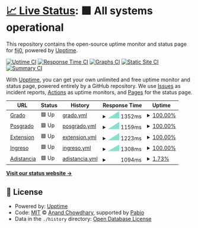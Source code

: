 # [📈 Live Status](https://fij0.github.io/up-moodlefce): <!--live status--> **🟩 All systems operational**

This repository contains the open-source uptime monitor and status page for [fij0](https://fij0.github.io/up-moodlefce), powered by [Upptime](https://github.com/upptime/upptime).

[![Uptime CI](https://github.com/fij0/up-moodlefce/workflows/Uptime%20CI/badge.svg)](https://github.com/fij0/up-moodlefce/actions?query=workflow%3A%22Uptime+CI%22)
[![Response Time CI](https://github.com/fij0/up-moodlefce/workflows/Response%20Time%20CI/badge.svg)](https://github.com/fij0/up-moodlefce/actions?query=workflow%3A%22Response+Time+CI%22)
[![Graphs CI](https://github.com/fij0/up-moodlefce/workflows/Graphs%20CI/badge.svg)](https://github.com/fij0/up-moodlefce/actions?query=workflow%3A%22Graphs+CI%22)
[![Static Site CI](https://github.com/fij0/up-moodlefce/workflows/Static%20Site%20CI/badge.svg)](https://github.com/fij0/up-moodlefce/actions?query=workflow%3A%22Static+Site+CI%22)
[![Summary CI](https://github.com/fij0/up-moodlefce/workflows/Summary%20CI/badge.svg)](https://github.com/fij0/up-moodlefce/actions?query=workflow%3A%22Summary+CI%22)

With [Upptime](https://upptime.js.org), you can get your own unlimited and free uptime monitor and status page, powered entirely by a GitHub repository. We use [Issues](https://github.com/fij0/up-moodlefce/issues) as incident reports, [Actions](https://github.com/fij0/up-moodlefce/actions) as uptime monitors, and [Pages](https://fij0.github.io/up-moodlefce) for the status page.

<!--start: status pages-->
<!-- This summary is generated by Upptime (https://github.com/upptime/upptime) -->
<!-- Do not edit this manually, your changes will be overwritten -->
<!-- prettier-ignore -->
| URL | Status | History | Response Time | Uptime |
| --- | ------ | ------- | ------------- | ------ |
| <img alt="" src="https://icons.duckduckgo.com/ip3/moodle.fce.uncu.edu.ar.ico" height="13"> [Grado](https://moodle.fce.uncu.edu.ar) | 🟩 Up | [grado.yml](https://github.com/fij0/up-moodlefce/commits/HEAD/history/grado.yml) | <details><summary><img alt="Response time graph" src="./graphs/grado/response-time-week.png" height="20"> 1352ms</summary><br><a href="https://fij0.github.io/up-moodlefce/history/grado"><img alt="Response time 1352" src="https://img.shields.io/endpoint?url=https%3A%2F%2Fraw.githubusercontent.com%2Ffij0%2Fup-moodlefce%2FHEAD%2Fapi%2Fgrado%2Fresponse-time.json"></a><br><a href="https://fij0.github.io/up-moodlefce/history/grado"><img alt="24-hour response time 1352" src="https://img.shields.io/endpoint?url=https%3A%2F%2Fraw.githubusercontent.com%2Ffij0%2Fup-moodlefce%2FHEAD%2Fapi%2Fgrado%2Fresponse-time-day.json"></a><br><a href="https://fij0.github.io/up-moodlefce/history/grado"><img alt="7-day response time 1352" src="https://img.shields.io/endpoint?url=https%3A%2F%2Fraw.githubusercontent.com%2Ffij0%2Fup-moodlefce%2FHEAD%2Fapi%2Fgrado%2Fresponse-time-week.json"></a><br><a href="https://fij0.github.io/up-moodlefce/history/grado"><img alt="30-day response time 1352" src="https://img.shields.io/endpoint?url=https%3A%2F%2Fraw.githubusercontent.com%2Ffij0%2Fup-moodlefce%2FHEAD%2Fapi%2Fgrado%2Fresponse-time-month.json"></a><br><a href="https://fij0.github.io/up-moodlefce/history/grado"><img alt="1-year response time 1352" src="https://img.shields.io/endpoint?url=https%3A%2F%2Fraw.githubusercontent.com%2Ffij0%2Fup-moodlefce%2FHEAD%2Fapi%2Fgrado%2Fresponse-time-year.json"></a></details> | <details><summary><a href="https://fij0.github.io/up-moodlefce/history/grado">100.00%</a></summary><a href="https://fij0.github.io/up-moodlefce/history/grado"><img alt="All-time uptime 100.00%" src="https://img.shields.io/endpoint?url=https%3A%2F%2Fraw.githubusercontent.com%2Ffij0%2Fup-moodlefce%2FHEAD%2Fapi%2Fgrado%2Fuptime.json"></a><br><a href="https://fij0.github.io/up-moodlefce/history/grado"><img alt="24-hour uptime 100.00%" src="https://img.shields.io/endpoint?url=https%3A%2F%2Fraw.githubusercontent.com%2Ffij0%2Fup-moodlefce%2FHEAD%2Fapi%2Fgrado%2Fuptime-day.json"></a><br><a href="https://fij0.github.io/up-moodlefce/history/grado"><img alt="7-day uptime 100.00%" src="https://img.shields.io/endpoint?url=https%3A%2F%2Fraw.githubusercontent.com%2Ffij0%2Fup-moodlefce%2FHEAD%2Fapi%2Fgrado%2Fuptime-week.json"></a><br><a href="https://fij0.github.io/up-moodlefce/history/grado"><img alt="30-day uptime 100.00%" src="https://img.shields.io/endpoint?url=https%3A%2F%2Fraw.githubusercontent.com%2Ffij0%2Fup-moodlefce%2FHEAD%2Fapi%2Fgrado%2Fuptime-month.json"></a><br><a href="https://fij0.github.io/up-moodlefce/history/grado"><img alt="1-year uptime 100.00%" src="https://img.shields.io/endpoint?url=https%3A%2F%2Fraw.githubusercontent.com%2Ffij0%2Fup-moodlefce%2FHEAD%2Fapi%2Fgrado%2Fuptime-year.json"></a></details>
| <img alt="" src="https://icons.duckduckgo.com/ip3/eposgrado.fce.uncu.edu.ar.ico" height="13"> [Posgrado](https://eposgrado.fce.uncu.edu.ar) | 🟩 Up | [posgrado.yml](https://github.com/fij0/up-moodlefce/commits/HEAD/history/posgrado.yml) | <details><summary><img alt="Response time graph" src="./graphs/posgrado/response-time-week.png" height="20"> 1159ms</summary><br><a href="https://fij0.github.io/up-moodlefce/history/posgrado"><img alt="Response time 1159" src="https://img.shields.io/endpoint?url=https%3A%2F%2Fraw.githubusercontent.com%2Ffij0%2Fup-moodlefce%2FHEAD%2Fapi%2Fposgrado%2Fresponse-time.json"></a><br><a href="https://fij0.github.io/up-moodlefce/history/posgrado"><img alt="24-hour response time 1159" src="https://img.shields.io/endpoint?url=https%3A%2F%2Fraw.githubusercontent.com%2Ffij0%2Fup-moodlefce%2FHEAD%2Fapi%2Fposgrado%2Fresponse-time-day.json"></a><br><a href="https://fij0.github.io/up-moodlefce/history/posgrado"><img alt="7-day response time 1159" src="https://img.shields.io/endpoint?url=https%3A%2F%2Fraw.githubusercontent.com%2Ffij0%2Fup-moodlefce%2FHEAD%2Fapi%2Fposgrado%2Fresponse-time-week.json"></a><br><a href="https://fij0.github.io/up-moodlefce/history/posgrado"><img alt="30-day response time 1159" src="https://img.shields.io/endpoint?url=https%3A%2F%2Fraw.githubusercontent.com%2Ffij0%2Fup-moodlefce%2FHEAD%2Fapi%2Fposgrado%2Fresponse-time-month.json"></a><br><a href="https://fij0.github.io/up-moodlefce/history/posgrado"><img alt="1-year response time 1159" src="https://img.shields.io/endpoint?url=https%3A%2F%2Fraw.githubusercontent.com%2Ffij0%2Fup-moodlefce%2FHEAD%2Fapi%2Fposgrado%2Fresponse-time-year.json"></a></details> | <details><summary><a href="https://fij0.github.io/up-moodlefce/history/posgrado">100.00%</a></summary><a href="https://fij0.github.io/up-moodlefce/history/posgrado"><img alt="All-time uptime 100.00%" src="https://img.shields.io/endpoint?url=https%3A%2F%2Fraw.githubusercontent.com%2Ffij0%2Fup-moodlefce%2FHEAD%2Fapi%2Fposgrado%2Fuptime.json"></a><br><a href="https://fij0.github.io/up-moodlefce/history/posgrado"><img alt="24-hour uptime 100.00%" src="https://img.shields.io/endpoint?url=https%3A%2F%2Fraw.githubusercontent.com%2Ffij0%2Fup-moodlefce%2FHEAD%2Fapi%2Fposgrado%2Fuptime-day.json"></a><br><a href="https://fij0.github.io/up-moodlefce/history/posgrado"><img alt="7-day uptime 100.00%" src="https://img.shields.io/endpoint?url=https%3A%2F%2Fraw.githubusercontent.com%2Ffij0%2Fup-moodlefce%2FHEAD%2Fapi%2Fposgrado%2Fuptime-week.json"></a><br><a href="https://fij0.github.io/up-moodlefce/history/posgrado"><img alt="30-day uptime 100.00%" src="https://img.shields.io/endpoint?url=https%3A%2F%2Fraw.githubusercontent.com%2Ffij0%2Fup-moodlefce%2FHEAD%2Fapi%2Fposgrado%2Fuptime-month.json"></a><br><a href="https://fij0.github.io/up-moodlefce/history/posgrado"><img alt="1-year uptime 100.00%" src="https://img.shields.io/endpoint?url=https%3A%2F%2Fraw.githubusercontent.com%2Ffij0%2Fup-moodlefce%2FHEAD%2Fapi%2Fposgrado%2Fuptime-year.json"></a></details>
| <img alt="" src="https://icons.duckduckgo.com/ip3/eextension.fce.uncu.edu.ar.ico" height="13"> [Extension](https://eextension.fce.uncu.edu.ar) | 🟩 Up | [extension.yml](https://github.com/fij0/up-moodlefce/commits/HEAD/history/extension.yml) | <details><summary><img alt="Response time graph" src="./graphs/extension/response-time-week.png" height="20"> 1223ms</summary><br><a href="https://fij0.github.io/up-moodlefce/history/extension"><img alt="Response time 1223" src="https://img.shields.io/endpoint?url=https%3A%2F%2Fraw.githubusercontent.com%2Ffij0%2Fup-moodlefce%2FHEAD%2Fapi%2Fextension%2Fresponse-time.json"></a><br><a href="https://fij0.github.io/up-moodlefce/history/extension"><img alt="24-hour response time 1223" src="https://img.shields.io/endpoint?url=https%3A%2F%2Fraw.githubusercontent.com%2Ffij0%2Fup-moodlefce%2FHEAD%2Fapi%2Fextension%2Fresponse-time-day.json"></a><br><a href="https://fij0.github.io/up-moodlefce/history/extension"><img alt="7-day response time 1223" src="https://img.shields.io/endpoint?url=https%3A%2F%2Fraw.githubusercontent.com%2Ffij0%2Fup-moodlefce%2FHEAD%2Fapi%2Fextension%2Fresponse-time-week.json"></a><br><a href="https://fij0.github.io/up-moodlefce/history/extension"><img alt="30-day response time 1223" src="https://img.shields.io/endpoint?url=https%3A%2F%2Fraw.githubusercontent.com%2Ffij0%2Fup-moodlefce%2FHEAD%2Fapi%2Fextension%2Fresponse-time-month.json"></a><br><a href="https://fij0.github.io/up-moodlefce/history/extension"><img alt="1-year response time 1223" src="https://img.shields.io/endpoint?url=https%3A%2F%2Fraw.githubusercontent.com%2Ffij0%2Fup-moodlefce%2FHEAD%2Fapi%2Fextension%2Fresponse-time-year.json"></a></details> | <details><summary><a href="https://fij0.github.io/up-moodlefce/history/extension">100.00%</a></summary><a href="https://fij0.github.io/up-moodlefce/history/extension"><img alt="All-time uptime 100.00%" src="https://img.shields.io/endpoint?url=https%3A%2F%2Fraw.githubusercontent.com%2Ffij0%2Fup-moodlefce%2FHEAD%2Fapi%2Fextension%2Fuptime.json"></a><br><a href="https://fij0.github.io/up-moodlefce/history/extension"><img alt="24-hour uptime 100.00%" src="https://img.shields.io/endpoint?url=https%3A%2F%2Fraw.githubusercontent.com%2Ffij0%2Fup-moodlefce%2FHEAD%2Fapi%2Fextension%2Fuptime-day.json"></a><br><a href="https://fij0.github.io/up-moodlefce/history/extension"><img alt="7-day uptime 100.00%" src="https://img.shields.io/endpoint?url=https%3A%2F%2Fraw.githubusercontent.com%2Ffij0%2Fup-moodlefce%2FHEAD%2Fapi%2Fextension%2Fuptime-week.json"></a><br><a href="https://fij0.github.io/up-moodlefce/history/extension"><img alt="30-day uptime 100.00%" src="https://img.shields.io/endpoint?url=https%3A%2F%2Fraw.githubusercontent.com%2Ffij0%2Fup-moodlefce%2FHEAD%2Fapi%2Fextension%2Fuptime-month.json"></a><br><a href="https://fij0.github.io/up-moodlefce/history/extension"><img alt="1-year uptime 100.00%" src="https://img.shields.io/endpoint?url=https%3A%2F%2Fraw.githubusercontent.com%2Ffij0%2Fup-moodlefce%2FHEAD%2Fapi%2Fextension%2Fuptime-year.json"></a></details>
| <img alt="" src="https://icons.duckduckgo.com/ip3/eingreso.fce.uncu.edu.ar.ico" height="13"> [Ingreso](https://eingreso.fce.uncu.edu.ar) | 🟩 Up | [ingreso.yml](https://github.com/fij0/up-moodlefce/commits/HEAD/history/ingreso.yml) | <details><summary><img alt="Response time graph" src="./graphs/ingreso/response-time-week.png" height="20"> 1308ms</summary><br><a href="https://fij0.github.io/up-moodlefce/history/ingreso"><img alt="Response time 1308" src="https://img.shields.io/endpoint?url=https%3A%2F%2Fraw.githubusercontent.com%2Ffij0%2Fup-moodlefce%2FHEAD%2Fapi%2Fingreso%2Fresponse-time.json"></a><br><a href="https://fij0.github.io/up-moodlefce/history/ingreso"><img alt="24-hour response time 1308" src="https://img.shields.io/endpoint?url=https%3A%2F%2Fraw.githubusercontent.com%2Ffij0%2Fup-moodlefce%2FHEAD%2Fapi%2Fingreso%2Fresponse-time-day.json"></a><br><a href="https://fij0.github.io/up-moodlefce/history/ingreso"><img alt="7-day response time 1308" src="https://img.shields.io/endpoint?url=https%3A%2F%2Fraw.githubusercontent.com%2Ffij0%2Fup-moodlefce%2FHEAD%2Fapi%2Fingreso%2Fresponse-time-week.json"></a><br><a href="https://fij0.github.io/up-moodlefce/history/ingreso"><img alt="30-day response time 1308" src="https://img.shields.io/endpoint?url=https%3A%2F%2Fraw.githubusercontent.com%2Ffij0%2Fup-moodlefce%2FHEAD%2Fapi%2Fingreso%2Fresponse-time-month.json"></a><br><a href="https://fij0.github.io/up-moodlefce/history/ingreso"><img alt="1-year response time 1308" src="https://img.shields.io/endpoint?url=https%3A%2F%2Fraw.githubusercontent.com%2Ffij0%2Fup-moodlefce%2FHEAD%2Fapi%2Fingreso%2Fresponse-time-year.json"></a></details> | <details><summary><a href="https://fij0.github.io/up-moodlefce/history/ingreso">100.00%</a></summary><a href="https://fij0.github.io/up-moodlefce/history/ingreso"><img alt="All-time uptime 100.00%" src="https://img.shields.io/endpoint?url=https%3A%2F%2Fraw.githubusercontent.com%2Ffij0%2Fup-moodlefce%2FHEAD%2Fapi%2Fingreso%2Fuptime.json"></a><br><a href="https://fij0.github.io/up-moodlefce/history/ingreso"><img alt="24-hour uptime 100.00%" src="https://img.shields.io/endpoint?url=https%3A%2F%2Fraw.githubusercontent.com%2Ffij0%2Fup-moodlefce%2FHEAD%2Fapi%2Fingreso%2Fuptime-day.json"></a><br><a href="https://fij0.github.io/up-moodlefce/history/ingreso"><img alt="7-day uptime 100.00%" src="https://img.shields.io/endpoint?url=https%3A%2F%2Fraw.githubusercontent.com%2Ffij0%2Fup-moodlefce%2FHEAD%2Fapi%2Fingreso%2Fuptime-week.json"></a><br><a href="https://fij0.github.io/up-moodlefce/history/ingreso"><img alt="30-day uptime 100.00%" src="https://img.shields.io/endpoint?url=https%3A%2F%2Fraw.githubusercontent.com%2Ffij0%2Fup-moodlefce%2FHEAD%2Fapi%2Fingreso%2Fuptime-month.json"></a><br><a href="https://fij0.github.io/up-moodlefce/history/ingreso"><img alt="1-year uptime 100.00%" src="https://img.shields.io/endpoint?url=https%3A%2F%2Fraw.githubusercontent.com%2Ffij0%2Fup-moodlefce%2FHEAD%2Fapi%2Fingreso%2Fuptime-year.json"></a></details>
| <img alt="" src="https://icons.duckduckgo.com/ip3/adistancia.fce.uncu.edu.ar.ico" height="13"> [Adistancia](https://adistancia.fce.uncu.edu.ar) | 🟩 Up | [adistancia.yml](https://github.com/fij0/up-moodlefce/commits/HEAD/history/adistancia.yml) | <details><summary><img alt="Response time graph" src="./graphs/adistancia/response-time-week.png" height="20"> 1094ms</summary><br><a href="https://fij0.github.io/up-moodlefce/history/adistancia"><img alt="Response time 1094" src="https://img.shields.io/endpoint?url=https%3A%2F%2Fraw.githubusercontent.com%2Ffij0%2Fup-moodlefce%2FHEAD%2Fapi%2Fadistancia%2Fresponse-time.json"></a><br><a href="https://fij0.github.io/up-moodlefce/history/adistancia"><img alt="24-hour response time 1094" src="https://img.shields.io/endpoint?url=https%3A%2F%2Fraw.githubusercontent.com%2Ffij0%2Fup-moodlefce%2FHEAD%2Fapi%2Fadistancia%2Fresponse-time-day.json"></a><br><a href="https://fij0.github.io/up-moodlefce/history/adistancia"><img alt="7-day response time 1094" src="https://img.shields.io/endpoint?url=https%3A%2F%2Fraw.githubusercontent.com%2Ffij0%2Fup-moodlefce%2FHEAD%2Fapi%2Fadistancia%2Fresponse-time-week.json"></a><br><a href="https://fij0.github.io/up-moodlefce/history/adistancia"><img alt="30-day response time 1094" src="https://img.shields.io/endpoint?url=https%3A%2F%2Fraw.githubusercontent.com%2Ffij0%2Fup-moodlefce%2FHEAD%2Fapi%2Fadistancia%2Fresponse-time-month.json"></a><br><a href="https://fij0.github.io/up-moodlefce/history/adistancia"><img alt="1-year response time 1094" src="https://img.shields.io/endpoint?url=https%3A%2F%2Fraw.githubusercontent.com%2Ffij0%2Fup-moodlefce%2FHEAD%2Fapi%2Fadistancia%2Fresponse-time-year.json"></a></details> | <details><summary><a href="https://fij0.github.io/up-moodlefce/history/adistancia">1.73%</a></summary><a href="https://fij0.github.io/up-moodlefce/history/adistancia"><img alt="All-time uptime 1.73%" src="https://img.shields.io/endpoint?url=https%3A%2F%2Fraw.githubusercontent.com%2Ffij0%2Fup-moodlefce%2FHEAD%2Fapi%2Fadistancia%2Fuptime.json"></a><br><a href="https://fij0.github.io/up-moodlefce/history/adistancia"><img alt="24-hour uptime 1.73%" src="https://img.shields.io/endpoint?url=https%3A%2F%2Fraw.githubusercontent.com%2Ffij0%2Fup-moodlefce%2FHEAD%2Fapi%2Fadistancia%2Fuptime-day.json"></a><br><a href="https://fij0.github.io/up-moodlefce/history/adistancia"><img alt="7-day uptime 1.73%" src="https://img.shields.io/endpoint?url=https%3A%2F%2Fraw.githubusercontent.com%2Ffij0%2Fup-moodlefce%2FHEAD%2Fapi%2Fadistancia%2Fuptime-week.json"></a><br><a href="https://fij0.github.io/up-moodlefce/history/adistancia"><img alt="30-day uptime 1.73%" src="https://img.shields.io/endpoint?url=https%3A%2F%2Fraw.githubusercontent.com%2Ffij0%2Fup-moodlefce%2FHEAD%2Fapi%2Fadistancia%2Fuptime-month.json"></a><br><a href="https://fij0.github.io/up-moodlefce/history/adistancia"><img alt="1-year uptime 1.73%" src="https://img.shields.io/endpoint?url=https%3A%2F%2Fraw.githubusercontent.com%2Ffij0%2Fup-moodlefce%2FHEAD%2Fapi%2Fadistancia%2Fuptime-year.json"></a></details>

<!--end: status pages-->

[**Visit our status website →**](https://fij0.github.io/up-moodlefce)

## 📄 License

- Powered by: [Upptime](https://github.com/upptime/upptime)
- Code: [MIT](./LICENSE) © [Anand Chowdhary](https://anandchowdhary.com), supported by [Pabio](https://pabio.com)
- Data in the `./history` directory: [Open Database License](https://opendatacommons.org/licenses/odbl/1-0/)
